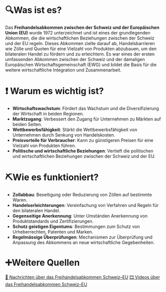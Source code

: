 # 🔍Was ist es?
Das **Freihandelsabkommen zwischen der Schweiz und der Europäischen Union (EU)** wurde 1972 unterzeichnet und ist eines der grundlegenden Abkommen, die die wirtschaftlichen Beziehungen zwischen der Schweiz und der EU regeln. Dieses Abkommen zielte darauf ab, Handelsbarrieren wie Zölle und Quoten für eine Vielzahl von Produkten abzubauen, um den bilateralen Handel zu fördern und zu erleichtern. Es war eines der ersten umfassenden Abkommen zwischen der Schweiz und der damaligen Europäischen Wirtschaftsgemeinschaft (EWG) und bildet die Basis für die weitere wirtschaftliche Integration und Zusammenarbeit.

# ❗ Warum es wichtig ist?
- **Wirtschaftswachstum**: Fördert das Wachstum und die Diversifizierung der Wirtschaft in beiden Regionen.
- **Marktzugang**: Verbessert den Zugang für Unternehmen zu Märkten auf beiden Seiten.
- **Wettbewerbsfähigkeit**: Stärkt die Wettbewerbsfähigkeit von Unternehmen durch Senkung von Handelskosten.
- **Preisvorteile für Verbraucher**: Kann zu günstigeren Preisen für eine Vielzahl von Produkten führen.
- **Politische und wirtschaftliche Beziehungen**: Vertieft die politischen und wirtschaftlichen Beziehungen zwischen der Schweiz und der EU.

# ⛏Wie es funktioniert?
- **Zollabbau**: Beseitigung oder Reduzierung von Zöllen auf bestimmte Waren.
- **Handelserleichterungen**: Vereinfachung von Verfahren und Regeln für den bilateralen Handel.
- **Gegenseitige Anerkennung**: Unter Umständen Anerkennung von Produktstandards und Zertifizierungen.
- **Schutz geistigen Eigentums**: Bestimmungen zum Schutz von Urheberrechten, Patenten und Marken.
- **Regelmässige Überprüfungen**: Mechanismen zur Überprüfung und Anpassung des Abkommens an neue wirtschaftliche Gegebenheiten.

# ➕Weitere Quellen
[📄 Nachrichten über das Freihandelsabkommen Schweiz–EU](https://www.google.com/search?q=Freihandelsabkommen+Schweiz%E2%80%93EU&tbm=nws)
[🎞 Videos über das Freihandelsabkommen Schweiz–EU](https://www.google.com/search?q=Freihandelsabkommen+Schweiz%E2%80%93EU&tbm=vid)